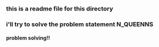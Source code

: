 ### this is a readme file for this directory 


### i'll try to solve the problem statement N_QUEENNS


#### problem solving!!